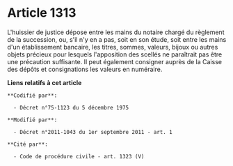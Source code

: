 # Article 1313

L'huissier de justice dépose entre les mains du notaire chargé du règlement de la succession, ou, s'il n'y en a pas, soit en
son étude, soit entre les mains d'un établissement bancaire, les titres, sommes, valeurs, bijoux ou autres objets précieux
pour lesquels l'apposition des scellés ne paraîtrait pas être une précaution suffisante. Il peut également consigner auprès
de la Caisse des dépôts et consignations les valeurs en numéraire.

**Liens relatifs à cet article**

	**Codifié par**:

	  - Décret n°75-1123 du 5 décembre 1975

	**Modifié par**:

	  - Décret n°2011-1043 du 1er septembre 2011 - art. 1

	**Cité par**:

	  - Code de procédure civile - art. 1323 (V)

